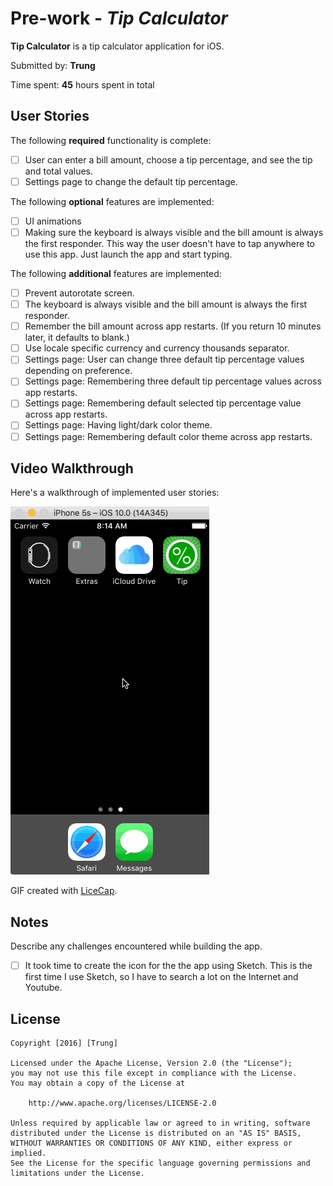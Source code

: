 # Pre-work - *Tip Calculator*

**Tip Calculator** is a tip calculator application for iOS.

Submitted by: **Trung**

Time spent: **45** hours spent in total

## User Stories

The following **required** functionality is complete:

* [ ] User can enter a bill amount, choose a tip percentage, and see the tip and total values.
* [ ] Settings page to change the default tip percentage.

The following **optional** features are implemented:
* [ ] UI animations
* [ ] Making sure the keyboard is always visible and the bill amount is always the first responder. This way the user doesn't have to tap anywhere to use this app. Just launch the app and start typing.

The following **additional** features are implemented:
- [ ] Prevent autorotate screen.
- [ ] The keyboard is always visible and the bill amount is always the first responder. 
- [ ] Remember the bill amount across app restarts. (If you return 10 minutes later, it defaults to blank.)
- [ ] Use locale specific currency and currency thousands separator.
- [ ] Settings page: User can change three default tip percentage values depending on preference.
- [ ] Settings page: Remembering three default tip percentage values across app restarts.
- [ ] Settings page: Remembering default selected tip percentage value across app restarts.
- [ ] Settings page: Having light/dark color theme.
- [ ] Settings page: Remembering default color theme across app restarts.

## Video Walkthrough 

Here's a walkthrough of implemented user stories:

<img src='https://github.com/khanhtrung/TipCalculator/blob/master/TipCalculator.gif' title='Video Walkthrough' width='' alt='Video Walkthrough' />

GIF created with [LiceCap](http://www.cockos.com/licecap/).

## Notes

Describe any challenges encountered while building the app.
- [ ] It took time to create the icon for the the app using Sketch. This is the first time I use Sketch, so I have to search a lot on the Internet and Youtube.

## License

    Copyright [2016] [Trung]

    Licensed under the Apache License, Version 2.0 (the "License");
    you may not use this file except in compliance with the License.
    You may obtain a copy of the License at

        http://www.apache.org/licenses/LICENSE-2.0

    Unless required by applicable law or agreed to in writing, software
    distributed under the License is distributed on an "AS IS" BASIS,
    WITHOUT WARRANTIES OR CONDITIONS OF ANY KIND, either express or implied.
    See the License for the specific language governing permissions and
    limitations under the License.

